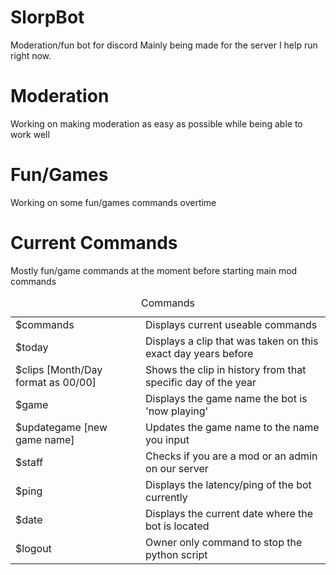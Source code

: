 # SlorpBot
Moderation/fun bot for discord
Mainly being made for the server I help run right now.

# Moderation
Working on making moderation as easy as possible while being able to work well

# Fun/Games
Working on some fun/games commands overtime

# Current Commands
Mostly fun/game commands at the moment before starting main mod commands
<table>
  <caption>Commands</caption>
  <tbody>
    <tr>
      <td>$commands</td>
      <td>Displays current useable commands</td>
    </tr>
    <tr>
      <td>$today</td>
      <td>Displays a clip that was taken on this exact day years before</td>
    </tr>
    <tr>
      <td>$clips [Month/Day format as 00/00]</td>
      <td>Shows the clip in history from that specific day of the year</td>
    </tr>
    <tr>
      <td>$game</td>
      <td>Displays the game name the bot is 'now playing'</td>
    </tr>
    <tr>
      <td>$updategame [new game name]</td>
      <td>Updates the game name to the name you input</td>
    </tr>
    <tr>
      <td>$staff</td>
      <td>Checks if you are a mod or an admin on our server</td>
    </tr>
    <tr>
      <td>$ping</td>
      <td>Displays the latency/ping of the bot currently</td>
    </tr>
    <tr>
      <td>$date</td>
      <td>Displays the current date where the bot is located</td>
    </tr>
    <tr>
      <td>$logout</td>
      <td>Owner only command to stop the python script</td>
    </tr>
  </tbody>
</table>
